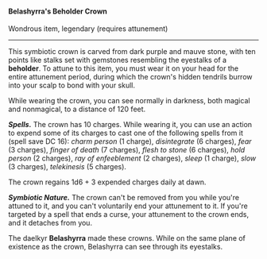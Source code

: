 #### Belashyrra's Beholder Crown

Wondrous item, legendary (requires attunement)

---

This symbiotic crown is carved from dark purple and mauve stone, with ten points like stalks set with gemstones resembling the eyestalks of a **beholder**. To attune to this item, you must wear it on your head for the entire attunement period, during which the crown's hidden tendrils burrow into your scalp to bond with your skull.

While wearing the crown, you can see normally in darkness, both magical and nonmagical, to a distance of 120 feet.

***Spells.*** The crown has 10 charges. While wearing it, you can use an action to expend some of its charges to cast one of the following spells from it (spell save DC 16): *charm person* (1 charge), *disintegrate* (6 charges), *fear* (3 charges), *finger of death* (7 charges), *flesh to stone* (6 charges), *hold person* (2 charges), *ray of enfeeblement* (2 charges), *sleep* (1 charge), *slow* (3 charges), *telekinesis* (5 charges).

The crown regains 1d6 + 3 expended charges daily at dawn.

***Symbiotic Nature.*** The crown can't be removed from you while you're attuned to it, and you can't voluntarily end your attunement to it. If you're targeted by a spell that ends a curse, your attunement to the crown ends, and it detaches from you.

The daelkyr **Belashyrra** made these crowns. While on the same plane of existence as the crown, Belashyrra can see through its eyestalks.



